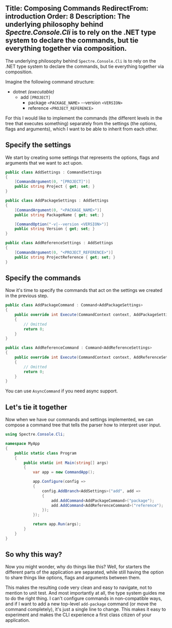 Title: Composing Commands
RedirectFrom: introduction
Order: 8
Description: The underlying philosophy behind *Spectre.Console.Cli* is 
             to rely on the .NET type system to declare the commands, but tie everything together via composition.
---

The underlying philosophy behind `Spectre.Console.Cli` is to rely on the .NET type system to
declare the commands, but tie everything together via composition.

Imagine the following command structure:

* dotnet *(executable)*
  * add `[PROJECT]`
    * package `<PACKAGE_NAME>` --version `<VERSION>`
    * reference `<PROJECT_REFERENCE>`

For this I would like to implement the commands (the different levels in the tree that
executes something) separately from the settings (the options, flags and arguments),
which I want to be able to inherit from each other.

## Specify the settings

We start by creating some settings that represents the options, flags and arguments
that we want to act upon.

```csharp
public class AddSettings : CommandSettings
{
    [CommandArgument(0, "[PROJECT]")]
    public string Project { get; set; }
}

public class AddPackageSettings : AddSettings
{
    [CommandArgument(0, "<PACKAGE_NAME>")]
    public string PackageName { get; set; }

    [CommandOption("-v|--version <VERSION>")]
    public string Version { get; set; }
}

public class AddReferenceSettings : AddSettings
{
    [CommandArgument(0, "<PROJECT_REFERENCE>")]
    public string ProjectReference { get; set; }
}
```

## Specify the commands

Now it's time to specify the commands that act on the settings we created
in the previous step.

```csharp
public class AddPackageCommand : Command<AddPackageSettings>
{
    public override int Execute(CommandContext context, AddPackageSettings settings)
    {
        // Omitted
        return 0;
    }
}

public class AddReferenceCommand : Command<AddReferenceSettings>
{
    public override int Execute(CommandContext context, AddReferenceSettings settings)
    {
        // Omitted
        return 0;
    }
}
```

You can use `AsyncCommand` if you need async support.

## Let's tie it together

Now when we have our commands and settings implemented, we can compose a command tree
that tells the parser how to interpret user input.

```csharp
using Spectre.Console.Cli;

namespace MyApp
{
    public static class Program
    {
        public static int Main(string[] args)
        {
            var app = new CommandApp();

            app.Configure(config =>
            {
                config.AddBranch<AddSettings>("add", add =>
                {
                    add.AddCommand<AddPackageCommand>("package");
                    add.AddCommand<AddReferenceCommand>("reference");
                });
            });

            return app.Run(args);
        }
    }
}
```

## So why this way?

Now you might wonder, why do things like this? Well, for starters the different parts
of the application are separated, while still having the option to share things like options,
flags and arguments between them.

This makes the resulting code very clean and easy to navigate, not to mention to unit test.
And most importantly at all, the type system guides me to do the right thing. I can't configure 
commands in non-compatible ways, and if I want to add a new top-level `add-package` command 
(or move the command completely), it's just a single line to change. This makes it easy to 
experiment and makes the CLI experience a first class citizen of your application.
